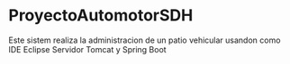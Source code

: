 # ProyectoAutomotorSDH
Este sistem realiza la administracion de un patio vehicular usandon como IDE Eclipse  Servidor  Tomcat y Spring Boot
